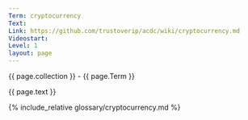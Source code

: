 ```yaml
---
Term: cryptocurrency
Text: 
Link: https://github.com/trustoverip/acdc/wiki/cryptocurrency.md
Videostart: 
Level: 1
layout: page
---
```


{{ page.collection }} - {{ page.Term }}

   {{ page.text }}

{% include_relative glossary/cryptocurrency.md %}
